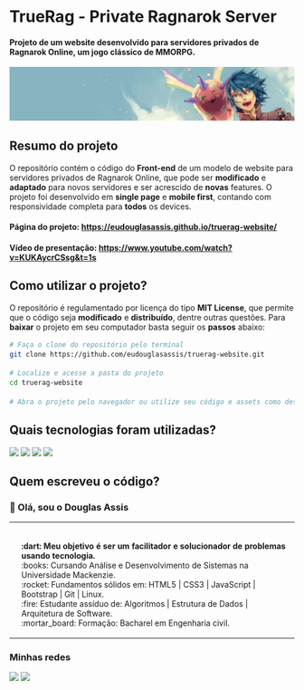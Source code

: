 # TrueRag - Private Ragnarok Server
#### Projeto de um website desenvolvido para servidores privados de Ragnarok Online, um jogo clássico de MMORPG.
<img src="./assets/image/banner_readme.jpg">

## Resumo do projeto
<p> O repositório contém o código do <strong>Front-end</strong> de um modelo de website para servidores privados de Ragnarok Online, que pode ser <strong>modificado</strong> e <strong>adaptado</strong> para novos servidores e ser acrescido de <strong>novas</strong> features. O projeto foi desenvolvido em <strong>single page</strong> e <strong>mobile first</strong>, contando com responsividade completa para <strong>todos</strong> os devices.</p>

#### Página do projeto: https://eudouglasassis.github.io/truerag-website/

#### Vídeo de presentação: https://www.youtube.com/watch?v=KUKAycrCSsg&t=1s

## Como utilizar o projeto?
<p>O repositório é regulamentado por licença do tipo <strong>MIT License</strong>, que permite que o código seja <strong>modificado</strong> e <strong>distribuído</strong>, dentre outras questões. Para <strong>baixar</strong> o projeto em seu computador basta seguir os <strong>passos</strong> abaixo:<p>

```bash
# Faça o clone do repositório pelo terminal
git clone https://github.com/eudouglasassis/truerag-website.git

# Localize e acesse a pasta do projeto
cd truerag-website

# Abra o projeto pelo navegador ou utilize seu código e assets como desejar.
```
## Quais tecnologias foram utilizadas?
<img src="https://img.shields.io/badge/-HTML-%23333333?style=for-the-badge&logo=html5"> <img src="https://img.shields.io/badge/-CSS-%23333333?style=for-the-badge&logo=css3"> <img src="https://img.shields.io/badge/-JAVASCRIPT-%23333333?style=for-the-badge&logo=javascript"> <img src="https://img.shields.io/badge/-BOOTSTRAP-%23333333?style=for-the-badge&logo=bootstrap">

## Quem escreveu o código?
  
### :wave: Olá, sou o Douglas Assis
  
<table>
  <tr>
    <td>
      <img style="border-radius: 50%;" src="https://avatars.githubusercontent.com/u/74422534?v=4" width="150px;" alt=""/>
    </td>
    <td>
      <p>
      <br>
      <strong>:dart: Meu objetivo é ser um facilitador e solucionador de problemas usando tecnologia.</strong><br />
      :books:  Cursando Análise e Desenvolvimento de Sistemas na Universidade Mackenzie.<br />
      :rocket: Fundamentos sólidos em: HTML5 | CSS3 | JavaScript | Bootstrap | Git | Linux.<br />
      :fire: Estudante assíduo de: Algoritmos | Estrutura de Dados | Arquitetura de Software.<br />
      :mortar_board: Formação: Bacharel em Engenharia civil.
      </p>      
    </td>
  </tr>
 </table>
 
 ### Minhas redes
 
 <a href="https://www.linkedin.com/in/eudouglasassis/" target="_blank"><img src="https://img.shields.io/badge/-linkedin-black?style=for-the-badge&logo=linkedin"></a>  <a href="https://www.instagram.com/douglasoassis/" target="_blank"><img src="https://img.shields.io/badge/-instagram-black?style=for-the-badge&logo=instagram"></a>
